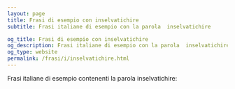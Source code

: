 ```yaml
---
layout: page
title: Frasi di esempio con inselvatichire 
subtitle: Frasi italiane di esempio con la parola  inselvatichire

og_title: Frasi di esempio con inselvatichire 
og_description: Frasi italiane di esempio con la parola  inselvatichire
og_type: website
permalink: /frasi/i/inselvatichire.html
---
```


Frasi italiane di esempio contenenti la parola inselvatichire:


